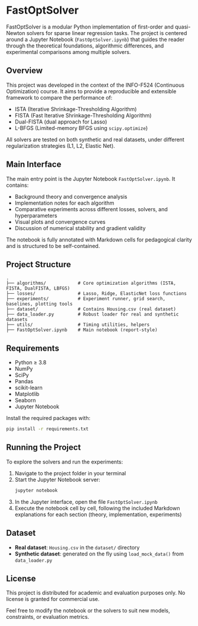 # FastOptSolver

FastOptSolver is a modular Python implementation of first-order and quasi-Newton solvers for sparse linear regression tasks. The project is centered around a Jupyter Notebook (`FastOptSolver.ipynb`) that guides the reader through the theoretical foundations, algorithmic differences, and experimental comparisons among multiple solvers.

## Overview

This project was developed in the context of the INFO-F524 (Continuous Optimization) course. It aims to provide a reproducible and extensible framework to compare the performance of:

- ISTA (Iterative Shrinkage-Thresholding Algorithm)
- FISTA (Fast Iterative Shrinkage-Thresholding Algorithm)
- Dual-FISTA (dual approach for Lasso)
- L-BFGS (Limited-memory BFGS using `scipy.optimize`)

All solvers are tested on both synthetic and real datasets, under different regularization strategies (L1, L2, Elastic Net).

## Main Interface

The main entry point is the Jupyter Notebook `FastOptSolver.ipynb`. It contains:

- Background theory and convergence analysis
- Implementation notes for each algorithm
- Comparative experiments across different losses, solvers, and hyperparameters
- Visual plots and convergence curves
- Discussion of numerical stability and gradient validity

The notebook is fully annotated with Markdown cells for pedagogical clarity and is structured to be self-contained.

## Project Structure

```
.
├── algorithms/            # Core optimization algorithms (ISTA, FISTA, DualFISTA, LBFGS)
├── losses/                # Lasso, Ridge, ElasticNet loss functions
├── experiments/           # Experiment runner, grid search, baselines, plotting tools
├── dataset/               # Contains Housing.csv (real dataset)
├── data_loader.py         # Robust loader for real and synthetic datasets
├── utils/                 # Timing utilities, helpers
├── FastOptSolver.ipynb    # Main notebook (report-style)
```

## Requirements

- Python ≥ 3.8
- NumPy
- SciPy
- Pandas
- scikit-learn
- Matplotlib
- Seaborn
- Jupyter Notebook

Install the required packages with:

```bash
pip install -r requirements.txt
```

## Running the Project

To explore the solvers and run the experiments:

1. Navigate to the project folder in your terminal
2. Start the Jupyter Notebook server:
   ```bash
   jupyter notebook
   ```
3. In the Jupyter interface, open the file `FastOptSolver.ipynb`
4. Execute the notebook cell by cell, following the included Markdown explanations for each section (theory, implementation, experiments)

## Dataset

- **Real dataset**: `Housing.csv` in the `dataset/` directory
- **Synthetic dataset**: generated on the fly using `load_mock_data()` from `data_loader.py`

## License

This project is distributed for academic and evaluation purposes only. No license is granted for commercial use.

Feel free to modify the notebook or the solvers to suit new models, constraints, or evaluation metrics.
